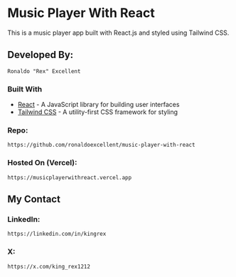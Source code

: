 # Music Player With React
This is a music player app built with React.js and styled using Tailwind CSS.

## Developed By:
    Ronaldo "Rex" Excellent

### Built With
- [React](https://reactjs.org/) - A JavaScript library for building user interfaces
- [Tailwind CSS](https://tailwindcss.com/) - A utility-first CSS framework for styling

### Repo:
    https://github.com/ronaldoexcellent/music-player-with-react

### Hosted On (Vercel):
    https://musicplayerwithreact.vercel.app
    

## My Contact

### LinkedIn:
    https://linkedin.com/in/kingrex

### X:
    https://x.com/king_rex1212
